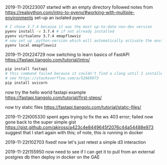 2019-11-20t223007
started with an empty directory
followed notes from https://realpython.com/intro-to-pyenv/#working-with-multiple-environments
set-up an isolated pyenv    

```bash
# I chose 3.7.4 because it was the most up-to-date non-dev version
pyenv install -v 3.7.4 # if not already installed
pyenv virtualenv 3.7.4 emapflowviz
# now set up .python-version which will automatically activate the environment when you cd in 
pyenv local emapflowviz
```

2019-11-20t224729
now switching to learn basics of FastAPI
https://fastapi.tiangolo.com/tutorial/intro/

```bash
pip install fastapi
# this command failed because it couldn't find a clang until I installed pyenv-which-ext
# see https://stackoverflow.com/a/52669973
pip install uvicorn
```

now try the hello world fastapi example
https://fastapi.tiangolo.com/tutorial/first-steps/

now try static files
https://fastapi.tiangolo.com/tutorial/static-files/

2019-11-22t005330
spent ages trying to fix the ws 403 error; failed
now gone back to the super simple gist
https://gist.github.com/akiross/a423c4e8449645f2076c44a54488e973
suggest that I start again with this; of note, this _is_ running in docker

2019-11-22t102703
fixed!
now let's just retest a simple d3 interaction

2019-11-22t155950
now need to see if I can get it to pull from an external postgres db
then deploy in docker on the GAE
